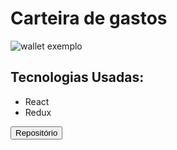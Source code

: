 # Carteira de gastos

<div>
  <img src="./fotos/wallet.png" alt="wallet exemplo" />
</div>

## Tecnologias Usadas:

- React
- Redux

<a href="https://vitosoaresp.github.io/expensesRecord/" ><button type="button">Repositório</button>

